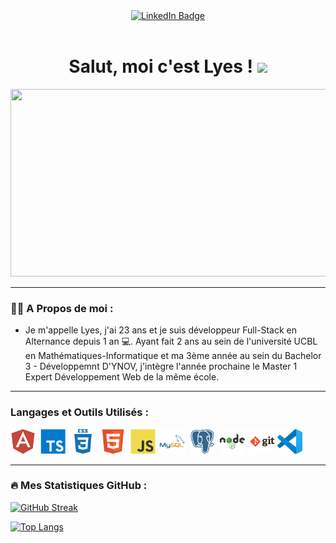 <div id="header" align="center">
  <div id="badges">
  <a href="https://www.linkedin.com/in/lyesdevelopment/">
    <img src="https://img.shields.io/badge/LinkedIn-blue?style=for-the-badge&logo=linkedin&logoColor=white" alt="LinkedIn Badge"/>
  </a>
  </div>
  <img src="https://komarev.com/ghpvc/?username=LyesOrd&style=flat-square&color=blue" alt=""/>
  <h1>
  Salut, moi c'est Lyes !
  <img src="https://media.giphy.com/media/hvRJCLFzcasrR4ia7z/giphy.gif" width="30px"/>
  </h1>
</div>
<div align="center">
  <img src="https://media.giphy.com/media/dWesBcTLavkZuG35MI/giphy.gif" width="600" height="300"/>
</div>

---
### :man_technologist: A Propos de moi :

- Je m'appelle Lyes, j'ai 23 ans et je suis développeur Full-Stack en Alternance depuis 1 an 💻. Ayant fait 2 ans au sein de l'université UCBL en Mathématiques-Informatique et ma 3ème année au sein du Bachelor 3 - Développemnt D'YNOV, j'intègre l'année prochaine le Master 1 Expert Développement Web de la même école.
---

### Langages et Outils Utilisés :
<div>
  <img src="https://github.com/devicons/devicon/blob/master/icons/angularjs/angularjs-plain.svg"  title="Angular" alt="Angular" width="40" height="40"/>&nbsp;
  <img src="https://github.com/devicons/devicon/blob/master/icons/typescript/typescript-plain.svg"  title="TypeScript" alt="TypeScript" width="40" height="40"/>&nbsp;
  <img src="https://github.com/devicons/devicon/blob/master/icons/css3/css3-plain-wordmark.svg"  title="CSS3" alt="CSS" width="40" height="40"/>&nbsp;
  <img src="https://github.com/devicons/devicon/blob/master/icons/html5/html5-original.svg" title="HTML5" alt="HTML" width="40" height="40"/>&nbsp;
  <img src="https://github.com/devicons/devicon/blob/master/icons/javascript/javascript-original.svg" title="JavaScript" alt="JavaScript" width="40" height="40"/>&nbsp;
  <img src="https://github.com/devicons/devicon/blob/master/icons/mysql/mysql-original-wordmark.svg" title="MySQL"  alt="MySQL" width="40" height="40"/>&nbsp;
  <img src="https://github.com/devicons/devicon/blob/master/icons/postgresql/postgresql-plain.svg" title="PostgreSQL"  alt="PostgreSQL" width="40" height="40"/>&nbsp;
  <img src="https://github.com/devicons/devicon/blob/master/icons/nodejs/nodejs-original-wordmark.svg" title="NodeJS" alt="NodeJS" width="40" height="40"/>&nbsp;
  <img src="https://github.com/devicons/devicon/blob/master/icons/git/git-original-wordmark.svg" title="Git" **alt="Git" width="40" height="40"/>
  <img src="https://github.com/devicons/devicon/blob/master/icons/vscode/vscode-original.svg"  title="VsCode" alt="Vscode" width="40" height="40"/>&nbsp;
</div>

---

### :fire: Mes Statistiques GitHub :
[![GitHub Streak](http://github-readme-streak-stats.herokuapp.com?user=LyesOrd&locale=fr&date_format=j%20M%5B%20Y%5D&hide_current_streak=true)](https://git.io/streak-stats)

[![Top Langs](https://github-readme-stats.vercel.app/api/top-langs/?username=LyesOrd&layout=compact&theme=vision-friendly-dark)](https://github.com/anuraghazra/github-readme-stats)




